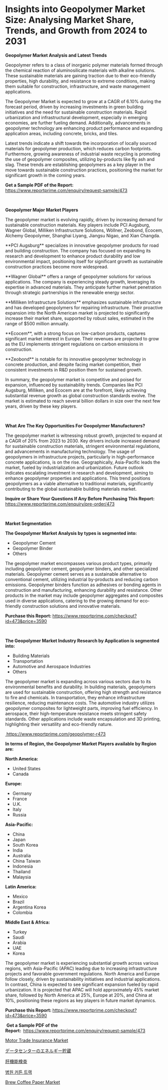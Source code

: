 <p><h1>Insights into Geopolymer Market Size: Analysing Market Share, Trends, and Growth from 2024 to 2031</h1></p><p><strong>Geopolymer Market Analysis and Latest Trends</strong></p>
<p><p>Geopolymer refers to a class of inorganic polymer materials formed through the chemical reaction of aluminosilicate materials with alkaline solutions. These sustainable materials are gaining traction due to their eco-friendly properties, high durability, and resistance to extreme conditions, making them suitable for construction, infrastructure, and waste management applications. </p><p>The Geopolymer Market is expected to grow at a CAGR of 6.10% during the forecast period, driven by increasing investments in green building initiatives and the need for sustainable construction materials. Rapid urbanization and infrastructural development, especially in emerging economies, are further fueling demand. Additionally, advancements in geopolymer technology are enhancing product performance and expanding application areas, including concrete, bricks, and tiles.</p><p>Latest trends indicate a shift towards the incorporation of locally sourced materials for geopolymer production, which reduces carbon footprints. Furthermore, growing awareness of industrial waste recycling is promoting the use of geopolymer composites, utilizing by-products like fly ash and slag. These trends are establishing geopolymers as a key player in the move towards sustainable construction practices, positioning the market for significant growth in the coming years.</p></p>
<p><strong>Get a Sample PDF of the Report:&nbsp;</strong> <a href="https://www.reportprime.com/enquiry/request-sample/473">https://www.reportprime.com/enquiry/request-sample/473</a></p>
<p>&nbsp;</p>
<p><strong>Geopolymer Major Market Players</strong></p>
<p><p>The geopolymer market is evolving rapidly, driven by increasing demand for sustainable construction materials. Key players include PCI Augsburg, Wagner Global, Milliken Infrastructure Solutions, Wöllner, Zeobond, Ecocem, Alchemy Geopolymer, Shanghai Liyang, Jiangsu Nigao, and Xian Changda.</p><p>**PCI Augsburg** specializes in innovative geopolymer products for road and building construction. The company has focused on expanding its research and development to enhance product durability and low environmental impact, positioning itself for significant growth as sustainable construction practices become more widespread.</p><p>**Wagner Global** offers a range of geopolymer solutions for various applications. The company is experiencing steady growth, leveraging its expertise in advanced materials. They anticipate further market penetration through strategic partnerships in the renewable energy sector.</p><p>**Milliken Infrastructure Solutions** emphasizes sustainable infrastructure and has developed geopolymers for repairing infrastructure. Their proactive expansion into the North American market is projected to significantly increase their market share, supported by robust sales, estimated in the range of $500 million annually.</p><p>**Ecocem**, with a strong focus on low-carbon products, captures significant market interest in Europe. Their revenues are projected to grow as the EU implements stringent regulations on carbon emissions in construction.</p><p>**Zeobond** is notable for its innovative geopolymer technology in concrete production, and despite facing market competition, their consistent investments in R&D position them for sustained growth.</p><p>In summary, the geopolymer market is competitive and poised for expansion, influenced by sustainability trends. Companies like PCI Augsburg, Milliken, and Ecocem are at the forefront, likely achieving substantial revenue growth as global construction standards evolve. The market is estimated to reach several billion dollars in size over the next few years, driven by these key players.</p></p>
<p>&nbsp;</p>
<p><strong>What Are The Key Opportunities For Geopolymer Manufacturers?</strong></p>
<p><p>The geopolymer market is witnessing robust growth, projected to expand at a CAGR of 20% from 2023 to 2030. Key drivers include increased demand for sustainable construction materials, stringent environmental regulations, and advancements in manufacturing technology. The usage of geopolymers in infrastructure projects, particularly in high-performance concrete applications, is on the rise. Geographically, Asia-Pacific leads the market, fueled by industrialization and urbanization. Future outlook indicates escalating investment in research and development, aiming to enhance geopolymer properties and applications. This trend positions geopolymers as a viable alternative to traditional materials, significantly contributing to the global sustainable building materials market.</p></p>
<p><strong>Inquire or Share Your Questions If Any Before Purchasing This Report:</strong> <a href="https://www.reportprime.com/enquiry/pre-order/473">https://www.reportprime.com/enquiry/pre-order/473</a></p>
<p>&nbsp;</p>
<p><strong>Market Segmentation</strong></p>
<p><strong>The Geopolymer Market Analysis by types is segmented into:</strong></p>
<p><ul><li>Geopolymer Cement</li><li>Geopolymer Binder</li><li>Others</li></ul></p>
<p><p>The geopolymer market encompasses various product types, primarily including geopolymer cement, geopolymer binders, and other specialized materials. Geopolymer cement serves as a sustainable alternative to conventional cement, utilizing industrial by-products and reducing carbon emissions. Geopolymer binders function as adhesives or bonding agents in construction and manufacturing, enhancing durability and resistance. Other products in the market may include geopolymer aggregates and composites used in diverse applications, catering to the growing demand for eco-friendly construction solutions and innovative materials.</p></p>
<p><strong>Purchase this Report:&nbsp;</strong><a href="https://www.reportprime.com/checkout?id=473&price=3590">https://www.reportprime.com/checkout?id=473&price=3590</a></p>
<p>&nbsp;</p>
<p><strong>The Geopolymer Market Industry Research by Application is segmented into:</strong></p>
<p><ul><li>Building Materials</li><li>Transportation</li><li>Automotive and Aerospace Industries</li><li>Others</li></ul></p>
<p><p>The geopolymer market is expanding across various sectors due to its environmental benefits and durability. In building materials, geopolymers are used for sustainable construction, offering high strength and resistance to fire and chemicals. In transportation, they enhance infrastructure resilience, reducing maintenance costs. The automotive industry utilizes geopolymer composites for lightweight parts, improving fuel efficiency. In aerospace, their high-temperature resistance meets stringent safety standards. Other applications include waste encapsulation and 3D printing, highlighting their versatility and eco-friendly nature.</p></p>
<p><a href="https://www.reportprime.com/geopolymer-r473">&nbsp;https://www.reportprime.com/geopolymer-r473</a></p>
<p><strong>In terms of Region, the Geopolymer Market Players available by Region are:</strong></p>
<p>
    <p> <strong> North America: </strong>
        <ul>
            <li>United States</li>
            <li>Canada</li>
        </ul>
        </p> 
    <p> <strong> Europe: </strong>
        <ul>
            <li>Germany</li>
            <li>France</li>
            <li>U.K.</li>
            <li>Italy</li>
            <li>Russia</li>
        </ul>
        </p> 
    <p> <strong> Asia-Pacific: </strong>
        <ul>
            <li>China</li>
            <li>Japan</li>
            <li>South Korea</li>
            <li>India</li>
            <li>Australia</li>
            <li>China Taiwan</li>
            <li>Indonesia</li>
            <li>Thailand</li>
            <li>Malaysia</li>
        </ul>
        </p> 
    <p> <strong> Latin America: </strong>
        <ul>
            <li>Mexico</li>
            <li>Brazil</li>
            <li>Argentina Korea</li>
            <li>Colombia</li>
        </ul>
        </p> 
    <p> <strong> Middle East & Africa: </strong>
        <ul>
            <li>Turkey</li>
            <li>Saudi</li>
            <li>Arabia</li>
            <li>UAE</li>
            <li>Korea</li>
        </ul>
    </p>
    </p>
<p><p>The geopolymer market is experiencing substantial growth across various regions, with Asia-Pacific (APAC) leading due to increasing infrastructure projects and favorable government regulations. North America and Europe follow closely, driven by sustainability initiatives and industrial applications. In contrast, China is expected to see significant expansion fueled by rapid urbanization. It is projected that APAC will hold approximately 45% market share, followed by North America at 25%, Europe at 20%, and China at 10%, positioning these regions as key players in future market dynamics.</p></p>
<p><strong>Purchase this Report: </strong><a href="https://www.reportprime.com/checkout?id=473&price=3590">https://www.reportprime.com/checkout?id=473&price=3590</a></p>
<p>&nbsp;<strong>Get a Sample PDF of the Report:&nbsp;&nbsp;</strong><a href="https://www.reportprime.com/enquiry/request-sample/473">https://www.reportprime.com/enquiry/request-sample/473</a></p>
<p><strong></strong></p>
<p><p><a href="https://medium.com/@anggimontokjleb_6541/global-motor-trade-insurance-market-analysis-key-market-trends-and-future-projections-2024-2031-81cc88420bae">Motor Trade Insurance Market</a></p><p><a href="https://medium.com/@devanrutherford2002/%E3%83%87%E3%83%BC%E3%82%BF%E3%82%BB%E3%83%B3%E3%82%BF%E3%83%BC%E3%82%A8%E3%83%8D%E3%83%AB%E3%82%AE%E3%83%BC%E8%B2%AF%E8%94%B5%E5%B8%82%E5%A0%B4%E3%81%AE%E5%8B%95%E5%90%91%E3%81%A8%E6%88%A6%E7%95%A5%E7%9A%84%E5%B8%82%E5%A0%B4%E3%82%A4%E3%83%B3%E3%82%B5%E3%82%A4%E3%83%88-2024-2031-a7e04bb92422">データセンターのエネルギー貯蔵</a></p><p><a href="https://medium.com/@devanrutherford2002/%E5%B0%86%E6%9D%A5%E3%81%AE%E4%B8%96%E7%95%8C%E3%81%AE%E8%82%9D%E6%A9%9F%E8%83%BD%E6%A4%9C%E6%9F%BB%E5%B8%82%E5%A0%B4%E3%81%AE%E5%8B%95%E5%90%91-147%E3%83%9A%E3%83%BC%E3%82%B8%E3%81%AE2024%E5%B9%B4%E3%81%8B%E3%82%892031%E5%B9%B4%E3%81%AE%E5%B8%82%E5%A0%B4%E3%82%A4%E3%83%B3%E3%82%B5%E3%82%A4%E3%83%88%E3%81%A8%E5%88%86%E6%9E%90-120f882e4f5e">肝機能検査</a></p><p><a href="https://medium.com/@delmyx2tuliau/%EA%B8%80%EB%A1%9C%EB%B2%8C-%EB%B3%91%EC%9B%90-%EC%BB%A4%ED%8A%BC-%ED%8A%B8%EB%9E%99-%EC%8B%9C%EC%9E%A5-%EB%B6%84%EC%84%9D-%EC%A3%BC%EC%9A%94-%EC%8B%9C%EC%9E%A5-%EB%8F%99%ED%96%A5-%EB%B0%8F-%ED%96%A5%ED%9B%84-%EC%A0%84%EB%A7%9D-2024-2031-0b37043e0b19">병원 커튼 트랙</a></p><p><a href="https://www.linkedin.com/pulse/brew-coffee-paper-market-size-share-competitive-landscape-trend-r33be?trackingId=JxAoM0KDQxqXWeeIsbDC9w%3D%3D">Brew Coffee Paper Market</a></p></p>
